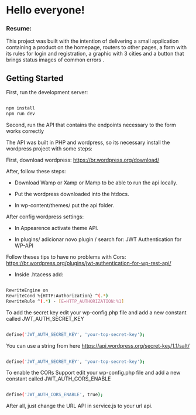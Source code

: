# Hello everyone!

### Resume:

This project was built with the intention of delivering a small application containing a product on the homepage, routers to other pages, a form with its rules for login and registration, a graphic with 3 cities and a button that brings status images of common errors .

## Getting Started

First, run the development server:

```bash

npm install
npm run dev

```

Second, run the API that contains the endpoints necessary to the form works correctly

The API was built in PHP and wordpress, so its necessary install the wordpress project with some steps:

First, download wordpress: https://br.wordpress.org/download/

After, follow these steps:

- Download Wamp or Xamp or Mamp to be able to run the api locally.

- Put the wordpress downloaded into the htdocs.

- In wp-content/themes/ put the api folder.

After config wordpress settings:

- In Appearence activate theme API.

- In plugins/ adicionar novo plugin / search for: JWT Authentication for WP-API

Follow theses tips to have no problems with Cors: https://br.wordpress.org/plugins/jwt-authentication-for-wp-rest-api/

- Inside .htacess add:

```bash

RewriteEngine on
RewriteCond %{HTTP:Authorization} ^(.*)
RewriteRule ^(.*) - [E=HTTP_AUTHORIZATION:%1]

```

To add the secret key edit your wp-config.php file and add a new constant called JWT_AUTH_SECRET_KEY

```bash

define('JWT_AUTH_SECRET_KEY', 'your-top-secret-key');

```

You can use a string from here https://api.wordpress.org/secret-key/1.1/salt/

```bash

define('JWT_AUTH_SECRET_KEY', 'your-top-secret-key');

```

To enable the CORs Support edit your wp-config.php file and add a new constant called JWT_AUTH_CORS_ENABLE

```bash

define('JWT_AUTH_CORS_ENABLE', true);

```

After all, just change the URL API in service.js to your url api.

